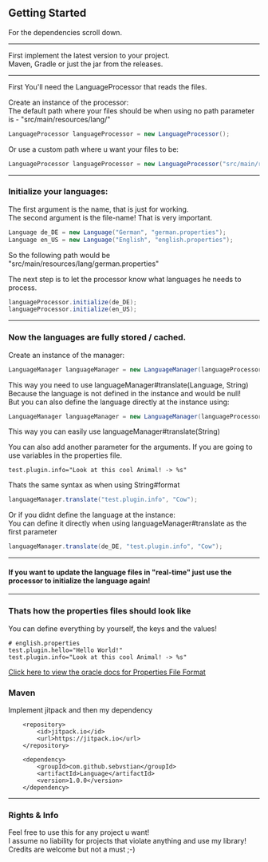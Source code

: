 
<h2>Getting Started</h2>
<p>For the dependencies scroll down.</p>
<hr>

<p>First implement the latest version to your project. <br> Maven, Gradle or just the jar from the releases.</p>
<hr>
First You'll need the LanguageProcessor that reads the files.<br>

Create an instance of the processor:<br>
The default path where your files should be when using no path parameter is - "src/main/resources/lang/"

   ````java
   LanguageProcessor languageProcessor = new LanguageProcessor();
   ````


Or use a custom path where u want your files to be:<br>

   ````java
   LanguageProcessor languageProcessor = new LanguageProcessor("src/main/resources/languages/");
   ````

<hr>

<h3>Initialize your languages:</h3>
<p>The first argument is the name, that is just for working. <br> The second argument is the file-name! That is very important.</p>

````java
Language de_DE = new Language("German", "german.properties");
Language en_US = new Language("English", "english.properties");
````
<p>So the following path would be "src/main/resources/lang/german.properties"</p>

<p>The next step is to let the processor know what languages he needs to process.</p>

````java
languageProcessor.initialize(de_DE);
languageProcessor.initialize(en_US);
````
<hr>

<h3>Now the languages are fully stored / cached.</h3>


<p>Create an instance of the manager:</p>

````java
LanguageManager languageManager = new LanguageManager(languageProcessor);
````
This way you need to use languageManager#translate(Language, String)<br>
Because the language is not defined in the instance and would be null!<br>
But you can also define the language directly at the instance using:

````java
LanguageManager languageManager = new LanguageManager(languageProcessor, de_DE);
````
This way you can easily use languageManager#translate(String)

You can also add another parameter for the arguments. If you are going to use variables in the properties file.<br>
````properties
test.plugin.info="Look at this cool Animal! -> %s" 
````
Thats the same syntax as when using String#format
````java
languageManager.translate("test.plugin.info", "Cow");
````
Or if you didnt define the language at the instance:<br>
You can define it directly when using languageManager#translate as the first parameter
````java
languageManager.translate(de_DE, "test.plugin.info", "Cow");
````

<hr>

<h4>If you want to update the language files in "real-time" just use the processor to initialize the language again!</h4>

<hr>

<h3>Thats how the properties files should look like</h3>
<p>You can define everything by yourself, the keys and the values!</p>

````properties
# english.properties
test.plugin.hello="Hello World!"
test.plugin.info="Look at this cool Animal! -> %s"
````
<a href="https://docs.oracle.com/cd/E23095_01/Platform.93/ATGProgGuide/html/s0204propertiesfileformat01.html">Click here to view the oracle docs for Properties File Format</a>

<h3>Maven</h3>
<p>Implement jitpack and then my dependency</p>

        <repository>
            <id>jitpack.io</id>
            <url>https://jitpack.io</url>
        </repository>

        <dependency>
            <groupId>com.github.sebvstian</groupId>
            <artifactId>Language</artifactId>
            <version>1.0.0</version>
        </dependency>

<hr>

<h3>Rights & Info</h3>
<p>
Feel free to use this for any project u want!<br>
I assume no liability for projects that violate anything and use my library!<br>
Credits are welcome but not a must ;-)
</p>



   
